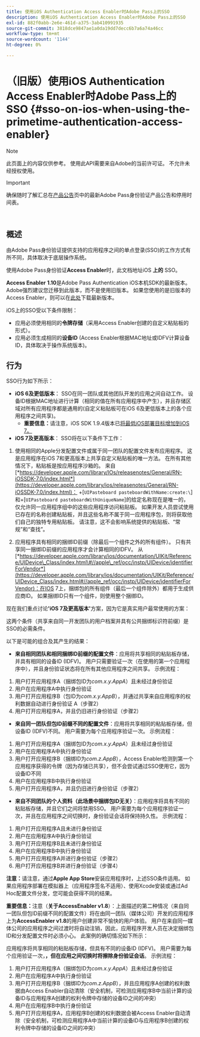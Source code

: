 ```yaml
---
title: 使用iOS Authentication Access Enabler时Adobe Pass上的SSO
description: 使用iOS Authentication Access Enabler时Adobe Pass上的SSO
exl-id: 882f0abb-2e6e-461d-a375-3ab410991935
source-git-commit: 3818dce9847ae1a0da19dd7decc6b7a6a74a46cc
workflow-type: tm+mt
source-wordcount: '1144'
ht-degree: 0%

---
```


# （旧版）使用iOS Authentication Access Enabler时Adobe Pass上的SSO {#sso-on-ios-when-using-the-primetime-authentication-access-enabler}

>[!NOTE]
>
>此页面上的内容仅供参考。 使用此API需要来自Adobe的当前许可证。 不允许未经授权使用。

>[!IMPORTANT]
>
> 确保随时了解汇总在[产品公告](/help/authentication/product-announcements.md)页中的最新Adobe Pass身份验证产品公告和停用时间表。

</br>

## 概述

由Adobe Pass身份验证提供支持的应用程序之间的单点登录(SSO)的工作方式有所不同，具体取决于底层操作系统。

使用Adobe Pass身份验证&#x200B;**Access Enabler**&#x200B;时，此文档地址iOS **上的** SSO。

**Access Enabler** **1.10**&#x200B;是Adobe Pass Authentication iOS本机SDK的最新版本。 Adobe强烈建议您迁移到此版本，而不是使用旧版本。 如果您使用的是旧版本的Access Enabler，则可以在[此处](https://tve.zendesk.com/hc/en-us/articles/204963209-iOS-Native-AccessEnabler-Library)下载最新版本。

iOS上的SSO受以下条件限制：

- 应用必须使用相同的&#x200B;**令牌存储**（采用Access Enabler创建的自定义粘贴板的形式）。
- 应用必须生成相同的&#x200B;**设备ID** (Access Enabler根据MAC地址或IDFV计算设备ID，具体取决于操作系统版本)。

## 行为

SSO行为如下所示：

- **iOS 6及更低版本**： SSO在同一团队或其他团队开发的应用之间自动工作。 设备ID根据MAC地址进行计算（相同的值在所有应用程序中产生），并且存储区域对所有应用程序都是通用的(自定义粘贴板可在iOS 6及更低版本上的各个应用程序之间共享)。
   - **重要信息：**&#x200B;请注意，iOS SDK 1.9.4版本已[将最低iOS部署目标增加到iOS 7。](https://tve.zendesk.com/hc/en-us/articles/204963209-iOS-Native-AccessEnabler-Library)
- **iOS 7及更高版本**： SSO将在以下条件下工作：

1. 使用相同的Apple分发配置文件或属于同一团队的配置文件发布应用程序。 这是应用程序在iOS 7和更高版本上共享自定义粘贴板的唯一方法。 在所有其他情况下，粘贴板是按应用程序沙箱的。 来自&#x200B;[*https://developer.apple.com/library/IOs/releasenotes/General/RN-iOSSDK-7.0/index.html*](https://developer.apple.com/library/ios/releasenotes/General/RN-iOSSDK-7.0/index.html)： \+\[`UIPasteboard pasteboardWithName:create:\`]和+\[`UIPasteboard pasteboardWithUniqueName`\]的给定名称现在是唯一的，仅允许同一应用程序组中的这些应用程序访问粘贴板。 如果开发人员尝试使用已存在的名称创建粘贴板，并且这些名称不属于同一应用程序包，则将获取他们自己的独特专用粘贴板。 请注意，这不会影响系统提供的粘贴板、“常规”和“查找”。

1. 应用程序具有相同的捆绑ID前缀（除最后一个组件之外的所有组件）。 只有共享同一捆绑ID前缀的应用程序才会计算相同的IDFV。 从&#x200B;[*https://developer.apple.com/library/ios/documentation/UIKit/Reference/UIDevice\_Class/index.html\#//apple\_ref/occ/instp/UIDevice/identifierForVendor*](https://developer.apple.com/library/ios/documentation/UIKit/Reference/UIDevice_Class/index.html#//apple_ref/occ/instp/UIDevice/identifierForVendor)：在IOS 7上，捆绑包的所有组件（最后一个组件除外）都用于生成供应商ID。 如果捆绑ID只有一个组件，则使用整个捆绑ID。

现在我们重点讨论&#x200B;**&#39;iOS 7及更高版本&#39;**&#x200B;方案，因为它是真实用户最常使用的方案：

这两个条件（共享来自同一开发团队的用户档案并具有公共捆绑标识符前缀）是SSO的必需条件。

以下是可能的组合及其产生的结果：

- **来自相同团队和相同捆绑ID前缀的配置文件**：应用将共享相同的粘贴板存储，并具有相同的设备ID (IDFV)。 用户只需要验证一次（在使用的第一个应用程序中），并且身份验证状态将在所有其他应用程序之间共享。 示例流程：

1. 用户打开应用程序A（捆绑包ID为&#x200B;*com.x.y.AppA*）且未经过身份验证
1. 用户在应用程序A中执行身份验证
1. 用户打开应用程序B（包ID为&#x200B;*com.x.y.AppB*），并通过共享来自应用程序的权利数据自动进行身份验证
A（步骤2）
1. 用户打开应用程序A，并且仍旧进行身份验证（步骤2）



- **来自同一团队但包ID前缀不同的配置文件**：应用将共享相同的粘贴板存储，但设备ID (IDFV)不同。 用户需要为每个应用程序验证一次。 示例流程：

1. 用户打开应用程序A（捆绑包ID为&#x200B;*com.x.y.AppA*）且未经过身份验证
1. 用户在应用程序A中执行身份验证
1. 用户打开应用程序B（捆绑ID为&#x200B;*com.z.AppB*），Access Enabler检测到第一个应用程序获得的令牌（因为存储已共享），但不会尝试通过SSO使用它，因为设备ID不同
1. 用户在应用程序B中执行身份验证
1. 用户打开应用程序A，并且仍旧进行身份验证（步骤2）



- **来自不同团队的个人资料（此场景中捆绑包ID无关）**：应用程序将具有不同的粘贴板存储，并且它们之间将禁用SSO。 用户需要为每个应用程序验证一次，并且在应用程序之间切换时，身份验证会话将保持持久性。 示例流程：


1. 用户打开应用程序A且未进行身份验证
1. 用户在应用程序A中执行身份验证
1. 用户打开应用程序B且未进行身份验证
1. 用户在应用程序B中执行身份验证
1. 用户打开应用程序A并进行身份验证（步骤2）
1. 用户打开应用程序B并进行身份验证（步骤4）

**注意：**&#x200B;请注意，通过&#x200B;**Apple App Store**&#x200B;安装应用程序时，上述SSO条件适用。 如果应用程序部署在模拟器上（应用程序签名不适用）、使用Xcode安装或通过Ad Hoc配置文件分发，您可能会获得不同的结果。

**重要信息：**&#x200B;注意（**关于AccessEnabler v1.8**）：上面描述的第二种情况（来自同一团队但包ID前缀不同的配置文件）将在由同一团队（媒体公司）开发的应用程序上为&#x200B;**AccessEnabler v1.8**&#x200B;的用户创建非常不愉快的用户体验。 用户在来自同一媒体公司的应用程序之间过渡时将自动注销，因此，应用程序开发人员在决定捆绑包ID和分发配置文件时必须小心。 此案例的确切情况如下所示：

应用程序将共享相同的粘贴板存储，但具有不同的设备ID (IDFV)。 用户需要为每个应用验证一次，**，但在应用之间切换时将擦除身份验证会话**。 示例流程：

1. 用户打开应用程序A（捆绑包ID为&#x200B;*com.x.y.AppA*）且未经过身份验证
1. 用户在应用程序A中执行身份验证
1. 用户打开应用程序B（捆绑ID为&#x200B;*com.z.AppB*），并且应用程序A创建的权利数据由Access Enabler自动清除（安全机制，可检测应用程序B中当前计算的设备ID与应用程序A创建的权利令牌中存储的设备ID之间的冲突）
1. 用户在应用程序B中执行身份验证
1. 用户打开应用程序A，应用程序B创建的权利数据会被Access Enabler自动清除（安全机制，可检测应用程序A中当前计算的设备ID与应用程序B创建的权利令牌中存储的设备ID之间的冲突）
